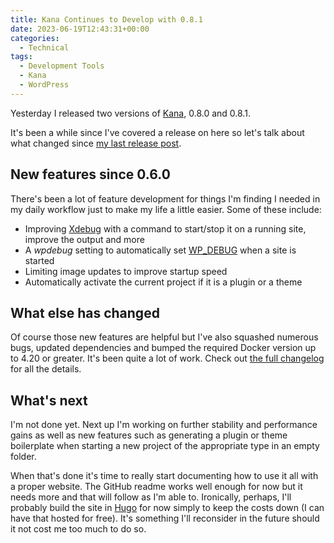 ```yaml
---
title: Kana Continues to Develop with 0.8.1
date: 2023-06-19T12:43:31+00:00
categories:
  - Technical
tags:
  - Development Tools
  - Kana
  - WordPress
---
```


Yesterday I released two versions of [Kana][1], 0.8.0 and 0.8.1.

It's been a while since I've covered a release on here so let's talk about what changed since [my last release post][2].

## New features since 0.6.0

There's been a lot of feature development for things I'm finding I needed in my daily workflow just to make my life a little easier. Some of these include:

* Improving [Xdebug](https://xdebug.org) with a command to start/stop it on a running site, improve the output and more
* A <em>wpdebug</em> setting to automatically set [WP_DEBUG](https://wordpress.org/documentation/article/debugging-in-wordpress/#wp_debug) when a site is started
* Limiting image updates to improve startup speed
* Automatically activate the current project if it is a plugin or a theme

## What else has changed

Of course those new features are helpful but I've also squashed numerous bugs, updated dependencies and bumped the required Docker version up to 4.20 or greater. It's been quite a lot of work. Check out [the full changelog][3] for all the details.

## What's next

I'm not done yet. Next up I'm working on further stability and performance gains as well as new features such as generating a plugin or theme boilerplate when starting a new project of the appropriate type in an empty folder.

When that's done it's time to really start documenting how to use it all with a proper website. The GitHub readme works well enough for now but it needs more and that will follow as I'm able to. Ironically, perhaps, I'll probably build the site in [Hugo][4] for now simply to keep the costs down (I can have that hosted for free). It's something I'll reconsider in the future should it not cost me too much to do so.

 [1]: https://github.com/ChrisWiegman/kana/
 [2]: /2023/02/announcing-kana-0-6-0/
 [3]: https://github.com/ChrisWiegman/kana/blob/main/CHANGELOG.md
 [4]: https://gohugo.io
